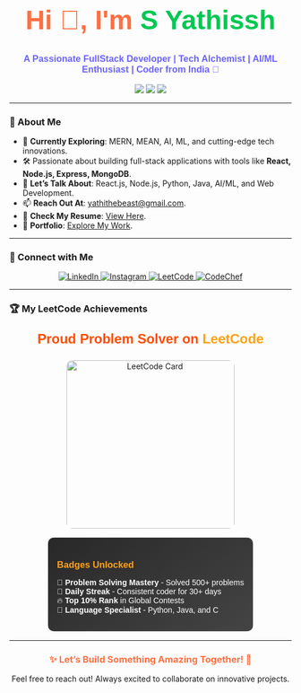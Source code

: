 <h1 align="center" style="color:#FF7043; font-size: 3rem; font-family: 'Arial', sans-serif;">
  Hi 👋, I'm <span style="color:#00C853;">S Yathissh</span>
</h1>

<h3 align="center" style="color:#6C63FF; font-family: 'Trebuchet MS', sans-serif;">
  A Passionate FullStack Developer | Tech Alchemist | AI/ML Enthusiast | Coder from India 🚀
</h3>

<p align="center">
  <img src="https://img.shields.io/badge/Technologies-MERN,%20MEAN,%20AI,%20ML-%23FF7043" />
  <img src="https://img.shields.io/badge/Role-Fullstack%20Developer-%23FFEB3B" />
  <img src="https://img.shields.io/badge/Learning-React%2C%20Node.js-%2300C853" />
</p>

---

### 🌟 About Me
- 🌱 **Currently Exploring**: MERN, MEAN, AI, ML, and cutting-edge tech innovations.
- 🛠️ Passionate about building full-stack applications with tools like **React, Node.js, Express, MongoDB**.
- 💬 **Let’s Talk About**: React.js, Node.js, Python, Java, AI/ML, and Web Development.
- 📫 **Reach Out At**: [yathithebeast@gmail.com](mailto:yathithebeast@gmail.com).
- 📄 **Check My Resume**: [View Here](https://drive.google.com/file/d/15Y_xx24nK8ZqzycPTjyOTqTlThDpWm3e/view?usp=sharing).
- 🔗 **Portfolio**: [Explore My Work](https://yathissh.github.io/S-Yathissh-Personal--Portfolio/).

---

### 🔗 Connect with Me
<p align="center">
  <a href="https://linkedin.com/in/s-yathissh" target="_blank">
    <img src="https://img.shields.io/badge/LinkedIn-%230077B5.svg?style=for-the-badge&logo=linkedin&logoColor=white" alt="LinkedIn" />
  </a>
  <a href="https://instagram.com/yathissh_ytb" target="_blank">
    <img src="https://img.shields.io/badge/Instagram-%23E4405F.svg?style=for-the-badge&logo=instagram&logoColor=white" alt="Instagram" />
  </a>
  <a href="https://www.leetcode.com/yathissh" target="_blank">
    <img src="https://img.shields.io/badge/LeetCode-%23FFA116.svg?style=for-the-badge&logo=leetcode&logoColor=white" alt="LeetCode" />
  </a>
  <a href="https://www.codechef.com/users/yathissh" target="_blank">
    <img src="https://img.shields.io/badge/Codechef-%235C5453.svg?style=for-the-badge&logo=codechef&logoColor=white" alt="CodeChef" />
  </a>
</p>

---

### 🏆 My LeetCode Achievements
<p align="center" style="font-family: 'Trebuchet MS', sans-serif; color: #FF4C00; font-size: 1.5rem; font-weight: bold;">
  Proud Problem Solver on <span style="color:#FFA116;">LeetCode</span>
</p>

<div align="center" style="display: flex; justify-content: center; flex-wrap: wrap; gap: 1rem; margin: 1rem auto;">
  <a href="https://leetcode.com/yathissh/" target="_blank" style="text-decoration: none;">
    <img src="https://leetcard.jacoblin.cool/yathissh?theme=dark&font=Karma&ext=activity" alt="LeetCode Card" style="border-radius: 10px; width: 300px;"/>
  </a>
  <div style="max-width: 400px; text-align: left; background: linear-gradient(145deg, #282828, #444); color: #fff; padding: 1rem; border-radius: 10px; font-family: 'Trebuchet MS', sans-serif;">
    <h3 style="color: #FFA116; margin-bottom: 0.5rem;">Badges Unlocked</h3>
    <ul style="list-style-type: none; padding-left: 0;">
      <li>🏅 <strong>Problem Solving Mastery</strong> - Solved 500+ problems</li>
      <li>🎯 <strong>Daily Streak</strong> - Consistent coder for 30+ days</li>
      <li>🔥 <strong>Top 10% Rank</strong> in Global Contests</li>
      <li>🌟 <strong>Language Specialist</strong> - Python, Java, and C</li>
    </ul>
  </div>
</div>

---

<h3 align="center" style="color: #FF7043;">✨ Let’s Build Something Amazing Together! 🚀</h3>
<p align="center">Feel free to reach out! Always excited to collaborate on innovative projects.</p>
